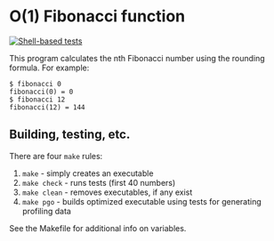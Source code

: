 # O(1) Fibonacci function
[![Shell-based tests](https://github.com/asdftowel/fibonacci/actions/workflows/c.yml/badge.svg?branch=master&event=push)](https://github.com/asdftowel/fibonacci/actions/workflows/c.yml)

This program calculates the nth Fibonacci number using the rounding formula.
For example:
```shell
$ fibonacci 0
fibonacci(0) = 0
$ fibonacci 12
fibonacci(12) = 144
```
## Building, testing, etc.
There are four `make` rules:
 1. `make` - simply creates an executable
 2. `make check` - runs tests (first 40 numbers)
 3. `make clean` - removes executables, if any exist
 4. `make pgo` - builds optimized executable using
    tests for generating profiling data

See the Makefile for additional info on variables.
